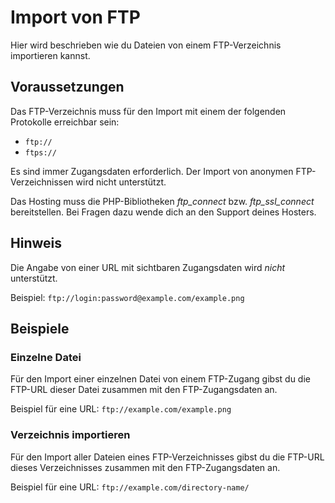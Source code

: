 # Import von FTP

Hier wird beschrieben wie du Dateien von einem FTP-Verzeichnis importieren kannst.

## Voraussetzungen

Das FTP-Verzeichnis muss für den Import mit einem der folgenden Protokolle erreichbar sein:

* `ftp://`
* `ftps://`

Es sind immer Zugangsdaten erforderlich. Der Import von anonymen FTP-Verzeichnissen wird nicht unterstützt.

Das Hosting muss die PHP-Bibliotheken _ftp_connect_ bzw. _ftp_ssl_connect_ bereitstellen. Bei Fragen dazu wende dich
an den Support deines Hosters.

## Hinweis

Die Angabe von einer URL mit sichtbaren Zugangsdaten wird _nicht_ unterstützt.

Beispiel: `ftp://login:password@example.com/example.png`

## Beispiele

### Einzelne Datei

Für den Import einer einzelnen Datei von einem FTP-Zugang gibst du die FTP-URL dieser Datei zusammen mit den
FTP-Zugangsdaten an.

Beispiel für eine URL: `ftp://example.com/example.png`

### Verzeichnis importieren

Für den Import aller Dateien eines FTP-Verzeichnisses gibst du die FTP-URL dieses Verzeichnisses zusammen mit den
FTP-Zugangsdaten an.

Beispiel für eine URL: `ftp://example.com/directory-name/`
